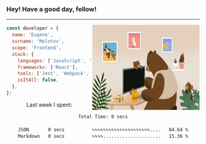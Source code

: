 ### Hey! Have a good day, fellow!
---
<img align='right' alt='GIF' vertical-align='center' src='./src/giphy.gif' width='280px' height='222px'/>

```javascript
const developer = {
  name: 'Eugene',
  surname: 'Molotov',
  scope: 'Frontend',
  stack: {
    languages: ['JavaScript', 'TypeScript'],
    frameworks: ['React'],
    tools: ['Jest', 'Webpack', 'Sass'],
    isItAll: false,
  },
};
```
<p align="center">
  Last week I spent:
</p>
<div align="center">
<!--START_SECTION:waka-->

```txt
Total Time: 0 secs

JSON       0 secs          ✎✎✎✎✎✎✎✎✎✎✎✎✎✎✎✎✎✎✎✎✎....   84.64 %
Markdown   0 secs          ✎✎✎✎.....................   15.36 %
```

<!--END_SECTION:waka-->

